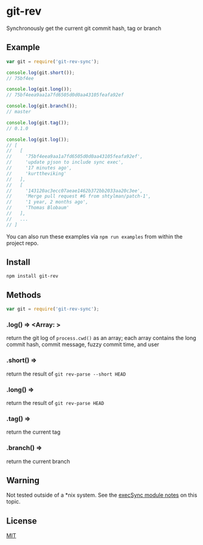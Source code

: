 git-rev
=======

Synchronously get the current git commit hash, tag or branch


## Example

```js
var git = require('git-rev-sync');

console.log(git.short());
// 75bf4ee

console.log(git.long());
// 75bf4eea9aa1a7fd6505d0d0aa43105feafa92ef

console.log(git.branch());
// master

console.log(git.tag());
// 0.1.0

console.log(git.log());
// [
//   [
//     '75bf4eea9aa1a7fd6505d0d0aa43105feafa92ef',
//     'update pjson to include sync exec',
//     '17 minutes ago',
//     'kurttheviking'
//   ],
//   [
//     '143120ac3ecc07aeae1462b372bb2033aa20c3ee',
//     'Merge pull request #6 from shtylman/patch-1',
//     '1 year, 2 months ago',
//     'Thomas Blobaum'
//   ],
//   ...
// ]

```

You can also run these examples via `npm run examples` from within the project repo.


## Install

`npm install git-rev`


## Methods

``` js
var git = require('git-rev-sync');
```

### .log() => <Array: <Tuple>>

return the git log of `process.cwd()` as an array; each array contains the long commit hash, commit message, fuzzy commit time, and user


### .short() => <String>

return the result of `git rev-parse --short HEAD`

### .long() => <String>
return the result of `git rev-parse HEAD`


### .tag() => <String>
return the current tag


### .branch() => <String>
return the current branch


## Warning

Not tested outside of a *nix system. See the [execSync module notes](https://github.com/mgutz/execSync#notes) on this topic.


## License

[MIT](https://github.com/kurttheviking/git-rev-sync/blob/master/LICENSE)
